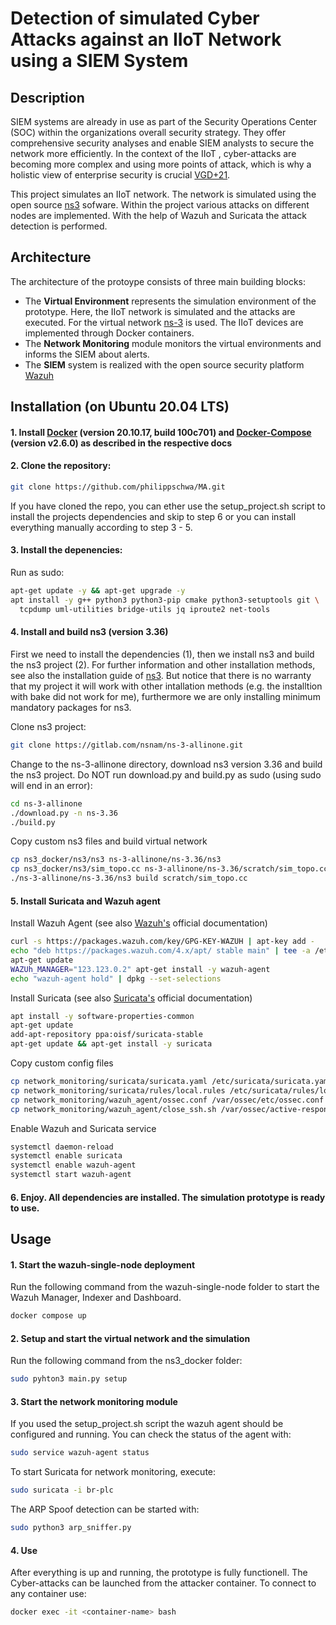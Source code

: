 # Detection of simulated Cyber Attacks against an IIoT Network using a SIEM System

## Description

SIEM systems are already in use as part of the Security Operations Center (SOC) within
the organizations overall security strategy. They offer comprehensive security analyses
and enable SIEM analysts to secure the network more efficiently. In the context of the
IIoT , cyber-attacks are becoming more complex and using more points of attack, which
is why a holistic view of enterprise security is crucial [VGD+21](https://link.springer.com/chapter/10.1007/978-3-030-81242-3_17).

This project simulates an IIoT network. The network is simulated using the open source 
[ns3](https://www.nsnam.org/) sofware. Within the project various attacks on different 
nodes are implemented. With the help of Wazuh and Suricata the attack detection is performed.

## Architecture

The architecture of the protoype consists of three main building blocks:
- The **Virtual Environment** represents the simulation environment of the prototype. Here, the IIoT network is simulated and the attacks are executed. For the virtual network [ns-3](https://www.nsnam.org/) is used. The IIoT devices are implemented through Docker containers.
- The **Network Monitoring** module monitors the virtual environments and informs the SIEM about alerts. 
- The **SIEM** system is realized with the open source security platform [Wazuh](https://wazuh.com/)


## Installation (on Ubuntu 20.04 LTS)

#### 1. Install [Docker](https://docs.docker.com/engine/install/ubuntu/) (version 20.10.17, build 100c701) and [Docker-Compose](https://docs.docker.com/compose/install/) (version v2.6.0) as described in the respective docs

#### 2. Clone the repository:
```bash
git clone https://github.com/philippschwa/MA.git
```
If you have cloned the repo, you can ether use the setup_project.sh script to install the projects dependencies and skip to step 6 or you can install everything manually according to step 3 - 5.

#### 3. Install the depenencies:
Run as sudo:
```bash
apt-get update -y && apt-get upgrade -y
apt install -y g++ python3 python3-pip cmake python3-setuptools git \
  tcpdump uml-utilities bridge-utils jq iproute2 net-tools
```

#### 4. Install and build ns3 (version 3.36)
First we need to install the dependencies (1), then we install ns3 and build the ns3 project (2). For further information and other installation methods, see also the installation guide of [ns3](https://www.nsnam.org/wiki/Installation). But notice that there is no warranty that my project it will work with other intallation methods (e.g. the installtion with bake did not work for me), furthermore we are only installing minimum mandatory packages for ns3.

Clone ns3 project:
```bash 
git clone https://gitlab.com/nsnam/ns-3-allinone.git 
```
Change to the ns-3-allinone directory, download ns3 version 3.36 and build the ns3 project. Do NOT run download.py and build.py as sudo (using sudo will end in an error):
```bash
cd ns-3-allinone 
./download.py -n ns-3.36 
./build.py
```

Copy custom ns3 files and build virtual network
```bash
cp ns3_docker/ns3/ns3 ns-3-allinone/ns-3.36/ns3
cp ns3_docker/ns3/sim_topo.cc ns-3-allinone/ns-3.36/scratch/sim_topo.cc
./ns-3-allinone/ns-3.36/ns3 build scratch/sim_topo.cc
``` 

#### 5. Install Suricata and Wazuh agent
Install Wazuh Agent (see also [Wazuh's](https://documentation.wazuh.com/current/installation-guide/wazuh-agent/wazuh-agent-package-linux.html) official documentation)
```bash
curl -s https://packages.wazuh.com/key/GPG-KEY-WAZUH | apt-key add - 
echo "deb https://packages.wazuh.com/4.x/apt/ stable main" | tee -a /etc/apt/sources.list.d/wazuh.list 
apt-get update 
WAZUh_MANAGER="123.123.0.2" apt-get install -y wazuh-agent
echo "wazuh-agent hold" | dpkg --set-selections
```
Install Suricata (see also [Suricata's](https://suricata.readthedocs.io/en/suricata-6.0.0/install.html) official documentation)
```bash
apt install -y software-properties-common 
apt-get update
add-apt-repository ppa:oisf/suricata-stable 
apt-get update && apt-get install -y suricata 
```
Copy custom config files
```bash
cp network_monitoring/suricata/suricata.yaml /etc/suricata/suricata.yaml
cp network_monitoring/suricata/rules/local.rules /etc/suricata/rules/local.rules
cp network_monitoring/wazuh_agent/ossec.conf /var/ossec/etc/ossec.conf
cp network_monitoring/wazuh_agent/close_ssh.sh /var/ossec/active-response/bin/close_ssh.sh
```
Enable Wazuh and Suricata service
```bash
systemctl daemon-reload
systemctl enable suricata
systemctl enable wazuh-agent
systemctl start wazuh-agent
```

#### 6. Enjoy. All dependencies are installed. The simulation prototype is ready to use. 

## Usage

#### 1. Start the wazuh-single-node deployment
Run the following command from the wazuh-single-node folder to start the Wazuh Manager, Indexer and Dashboard.  
```bash
docker compose up
```
#### 2. Setup and start the virtual network and the simulation 
Run the following command from the ns3_docker folder:
```bash
sudo pyhton3 main.py setup
```

#### 3. Start the network monitoring module
If you used the setup_project.sh script the wazuh agent should be configured and running. You can check the status of the agent with:
```bash
sudo service wazuh-agent status
```
To start Suricata for network monitoring, execute:
```bash
sudo suricata -i br-plc
```
The ARP Spoof detection can be started with:
```bash
sudo python3 arp_sniffer.py
```

#### 4. Use
After everything is up and running, the prototype is fully functionell. The Cyber-attacks can be launched from the attacker container. To connect to any container use:
```bash
docker exec -it <container-name> bash
```



